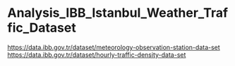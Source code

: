 # Analysis_IBB_Istanbul_Weather_Traffic_Dataset

https://data.ibb.gov.tr/dataset/meteorology-observation-station-data-set
https://data.ibb.gov.tr/dataset/hourly-traffic-density-data-set
